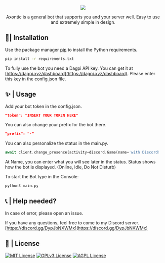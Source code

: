 
  
<p align="center">  
  <img src="https://cdn.discordapp.com/attachments/795703051427643404/1071102275512172596/Axontic.png">  
</p>  
  
<p style="text-align: center">
Axontic is a general bot that supports you and your server well. Easy to use and extremely simple in design.
</p>
  
## 🧾| Installation  
  
Use the package manager [pip](https://pip.pypa.io/en/stable/) to install the Python requirements.  
  
```bash  
pip install -r requirements.txt
```

To fully use the bot you need a Dagpi API key. You can get it at [https://dagpi.xyz/dashboard](https://dagpi.xyz/dashboard). Please enter this key in the config.json file.
  
## ✨ | Usage  
  
Add your bot token in the config.json.  
```json  
"token": "INSERT YOUR TOKEN HERE"  
```  
You can also change your prefix for the bot there.  
```json  
"prefix": "-"  
```  
You can also personalize the status in the main.py. 
```python  
await client.change_presence(activity=discord.Game(name='with Discord!'), status=discord.Status.do_not_disturb)  
```  
At Name, you can enter what you will see later in the status. Status shows how the bot is displayed. (Online, Idle, Do Not Disturb)  
  
To start the Bot type in the Console:  
```bash
python3 main.py
```
## 📞 | Help needed?
In case of error, please open an issue.

If you have any questions, feel free to come to my Discord server.  
[https://discord.gg/DypJbNXWMx](https://discord.gg/DypJbNXWMx)  
  
## 🔭 | License  
  
[![MIT License](https://img.shields.io/badge/License-MIT-green.svg)](https://choosealicense.com/licenses/mit/) [![GPLv3 License](https://img.shields.io/badge/License-GPL%20v3-yellow.svg)](https://opensource.org/licenses/) [![AGPL License](https://img.shields.io/badge/license-AGPL-blue.svg)](http://www.gnu.org/licenses/agpl-3.0)
